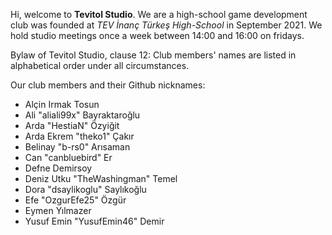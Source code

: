 Hi, welcome to **Tevitol Studio**. We are a high-school game development club was founded at *TEV İnanç Türkeş High-School* in September 2021. We hold studio meetings once a week between 14:00 and 16:00 on fridays.

Bylaw of Tevitol Studio, clause 12: Club members' names are listed in alphabetical order under all circumstances.

Our club members and their Github nicknames:

- Alçin Irmak	Tosun
- Ali "aliali99x" Bayraktaroğlu
- Arda "HestiaN" Özyiğit
- Arda Ekrem "theko1"	Çakır
- Belinay	"b-rs0" Arısaman 
- Can "canbluebird" Er
- Defne Demirsoy
- Deniz Utku "TheWashingman" Temel
- Dora "dsaylikoglu" Saylıkoğlu
- Efe "OzgurEfe25"	Özgür
- Eymen Yılmazer
- Yusuf Emin "YusufEmin46" Demir
